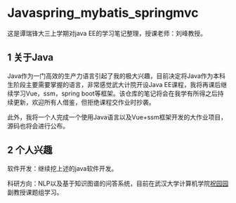 # Javaspring_mybatis_springmvc
这是谭瑞锋大三上学期对java EE的学习笔记整理，授课老师：刘峰教授。



## 1 关于Java

Java作为一门高效的生产力语言引起了我的极大兴趣，目前决定将Java作为本科生阶段主要需要掌握的语言，非常感觉武大计院开设Java EE课程，我将再课后继续学习Vue，ssm，spring boot等框架。该仓库的笔记将会在我学有所得之后持续更新，欢迎所有人借鉴，但拒绝课程交作业时抄袭。

此外，我将一个人完成一个使用Java语言以及Vue+ssm框架开发的大作业项目，源码也将会进行公布。



## 2 个人兴趣

软件开发：继续挖上述的java软件开发。

科研方向：NLP以及基于知识图谱的问答系统，目前在武汉大学计算机学院[祝园园](http://cs.whu.edu.cn/teacherinfo.aspx?id=196)副教授课题组学习。

